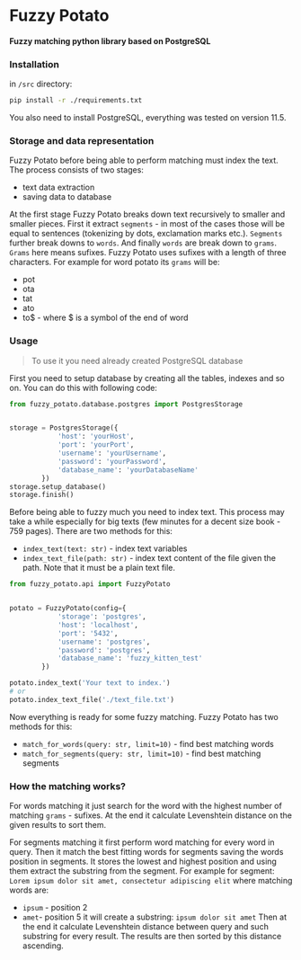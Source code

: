 # Fuzzy Potato
#### Fuzzy matching python library based on PostgreSQL

### Installation

in `/src` directory:
```bash
pip install -r ./requirements.txt
```

You also need to install PostgreSQL, everything was tested on version 11.5.

### Storage and data representation

Fuzzy Potato before being able to perform matching must index the text. The 
process consists of two stages:
* text data extraction 
* saving data to database

At the first stage Fuzzy Potato breaks down text recursively to smaller
and smaller pieces. First it extract `segments` - in most of the cases those will 
be equal to sentences (tokenizing by dots, exclamation marks etc.). `Segments` further break downs
to `words`. And finally `words` are break down to `grams`. `Grams` here means sufixes. Fuzzy Potato 
uses sufixes with a length of three characters. For example for word potato its `grams` will be:
* pot
* ota
* tat
* ato
* to$ - where $ is a symbol of the end of word

### Usage

> To use it you need already created PostgreSQL database

First you need to setup database by creating all the tables, indexes and so on. You 
can do this with following code:
```python
from fuzzy_potato.database.postgres import PostgresStorage


storage = PostgresStorage({
            'host': 'yourHost',
            'port': 'yourPort',
            'username': 'yourUsername',
            'password': 'yourPassword',
            'database_name': 'yourDatabaseName'
        })
storage.setup_database()
storage.finish()
```

Before being able to fuzzy much you need to index text. This process may take a while especially for 
big texts (few minutes for a decent size book - 759 pages). There are two methods for this:
* `index_text(text: str)` - index text variables
* `index_text_file(path: str)` - index text content of the file given the path. Note that it must be a plain text file.
```python
from fuzzy_potato.api import FuzzyPotato


potato = FuzzyPotato(config={
            'storage': 'postgres',
            'host': 'localhost',
            'port': '5432',
            'username': 'postgres',
            'password': 'postgres',
            'database_name': 'fuzzy_kitten_test'
        })

potato.index_text('Your text to index.')
# or
potato.index_text_file('./text_file.txt')
``` 

Now everything is ready for some fuzzy matching. Fuzzy Potato has two methods for this:
* `match_for_words(query: str, limit=10)` - find best matching words
* `match_for_segments(query: str, limit=10)` - find best matching segments

### How the matching works?

For words matching it just search for the word with the highest number of matching `grams` - sufixes. At the
end it calculate Levenshtein distance on the given results to sort them.

For segments matching it first perform word matching for every word in query. Then it match the best fitting 
words for segments saving the words position in segments. It stores the lowest and highest position and
using them extract the substring from the segment. For example for segment:
`Lorem ipsum dolor sit amet, consectetur adipiscing elit`
where matching words are:
* `ipsum` - position 2
* `amet`- position 5
it will create a substring:
`ipsum dolor sit amet`
Then at the end it calculate Levenshtein distance between query and such substring for every result. The results are then
sorted by this distance ascending.